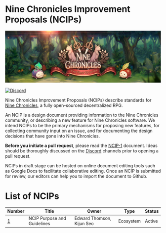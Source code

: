 # Nine Chronicles Improvement Proposals (NCIPs)
![Nine Chronicles Banner][9c-banner]

[![Discord][Discord-badge]][Discord]

Nine Chronicles Improvement Proposals (NCIPs) describe standards for [Nine Chronicles][9c], a fully open-sourced decentralized RPG.

An NCIP is a design document providing information to the Nine Chronicles community, or describing a new feature for Nine Chronicles software. We intend NCIPs to be the primary mechanisms for proposing new features, for collecting community input on an issue, and for documenting the design decisions that have gone into Nine Chronicles.

[Discord-badge]: https://img.shields.io/discord/539405872346955788.svg?color=7289da&logo=discord&logoColor=white
[Discord]: https://discord.gg/planetarium
[9c]: https://nine-chronicles.com
[9c-banner]: 9c-banner.jpeg

**Before you initiate a pull request**, please read the [NCIP-1](ncip/ncip-1.md) document. Ideas should be thoroughly discussed on the [Discord][Discord] channels prior to opening a pull request.

NCIPs in draft stage can be hosted on online document editing tools such as Google Docs to facilitate collaborative editing.
Once an NCIP is submitted for review, our editors can help you to import the document to Github.

# List of NCIPs

| Number | Title | Owner | Type | Status |
| ------ | ----- | ----- | ---- | ------ |
| [1](NCIP/ncip-1.md) | NCIP Purpose and Guidelines | Edward Thomson, Kijun Seo | Ecosystem | Active |
